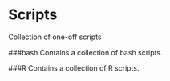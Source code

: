 # Scripts
Collection of one-off scripts

###bash
Contains a collection of bash scripts.

###R
Contains a collection of R scripts.
